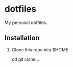 # dotfiles #

My personal dotfiles.

## Installation ##

1. Clone this repo into $HOME

    cd 
    git clone ...
